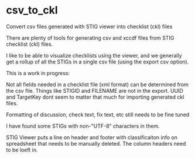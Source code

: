 # csv_to_ckl
Convert csv files generated with STIG viewer into checklist (ckl) files

There are plenty of tools for generating csv and xccdf files from STIG checklist (ckl) files.

I like to be able to visualize checklists using the viewer, and we generally get a rollup of all the STIGs in a single csv file (using the export csv option).

This is a work in progress:

Not all fields needed in a checklist file (xml format) can be determined from the csv file.  Things like STIGID and FILENAME are not in the export.  UUID and TargetKey dont seem to matter that much for importing generated ckl files.

Formatting of discussion, check text, fix text, etc still needs to be fine tuned

I have found some STIGs with non-"UTF-8" characters in them.

STIG Viewer puts a line on header and footer with classificaiton info on spreadsheet that needs to be manually deleted.  The column headers need to be loeft in.
